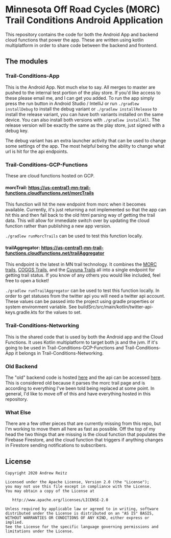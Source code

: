 # Minnesota Off Road Cycles (MORC) Trail Conditions Android Application

This repository contains the code for both the Android App and backend cloud functions that power the app. These
are written using kotlin multiplatform in order to share code between the backend and frontend.

## The modules

### Trail-Conditions-App

This is the Android App. Not much else to say. All merges to master are pushed to the internal test portion of the 
play store. If you'd like access to these please email me, and I can get you added. To run the app simply press the 
run button in Android Studio / IntelliJ or run `./gradlew installDebug` 
to install the debug variant or `./gradlew installRelease` to install the release variant, you can have both variants
installed on the same device. You can also install both versions with `./gradlew installAll`. The 
release version will be exactly the same as the play store, just signed with a debug key.

The debug variant has an extra launcher activity that can be used to change some settings of the app. The most helpful 
being the ability to change what url is hit for the api endpoints.

### Trail-Conditions-GCP-Functions

These are cloud functions hosted on GCP.

#### morcTrail: https://us-central1-mn-trail-functions.cloudfunctions.net/morcTrails

This function will hit the new endpoint from morc when it becomes available. Currently, it's just returning 
a not implemented so that the app can hit this and then fall back to the old html parsing way of 
getting the trail data. This will allow for immediate switch over by updating the cloud function rather than
publishing a new app version.

`./gradlew runMorcTrails` can be used to test this function locally.

#### trailAggregator: https://us-central1-mn-trail-functions.cloudfunctions.net/trailAggregator

This endpoint is the latest in MN trail technology. It combines the [MORC trails](http://www.morcmtb.org/trail/),
[COGGS Trails](https://www.coggs.com/trail-feed-twitter), and the 
[Cuyuna Trails](https://www.cuyunalakesmtb.com/currentconditions) all into a single endpoint for getting 
trail status. If you know of any others you would like included, feel free to open a ticket!

`./gradlew runTrailAggregator` can be used to test this function locally. In order to get statuses from the twitter
api you will need a twitter api account. These values can be passed into the project using gradle properties or
system environment variable. See buildSrc/src/main/kotlin/twitter-api-keys.gradle.kts for the values to set.

### Trail-Conditions-Networking

This is the shared code that is used by both the Android app and the Cloud Functions. It uses Kotlin multiplatform
to target both js and the jvm. If it's going to be used in Trail-Conditions-GCP-Functions and 
Trail-Conditions-App it belongs in Trail-Conditions-Networking.

### Old Backend

The "old" backend code is hosted [here](https://github.com/AndrewReitz/mn-trail-info) and the api can be accessed
[here](https://mn-trail-info-service.herokuapp.com/). This is considered old because it parses the morc trail page and 
is according to everything I've been told being replaced at some point. In general, I'd like to move off of 
this and have everything hosted in this repository.

### What Else

There are a few other pieces that are currently missing from this repo, but I'm working to move them all here as
fast as possible. Off the top of my head the two things that are missing is the cloud function that populates
the Firebase Firestore, and the cloud function that triggers if anything changes in Firestore sending notifications
to subscribers.

## License

    Copyright 2020 Andrew Reitz

    Licensed under the Apache License, Version 2.0 (the "License");
    you may not use this file except in compliance with the License.
    You may obtain a copy of the License at

       http://www.apache.org/licenses/LICENSE-2.0

    Unless required by applicable law or agreed to in writing, software
    distributed under the License is distributed on an "AS IS" BASIS,
    WITHOUT WARRANTIES OR CONDITIONS OF ANY KIND, either express or implied.
    See the License for the specific language governing permissions and
    limitations under the License.
